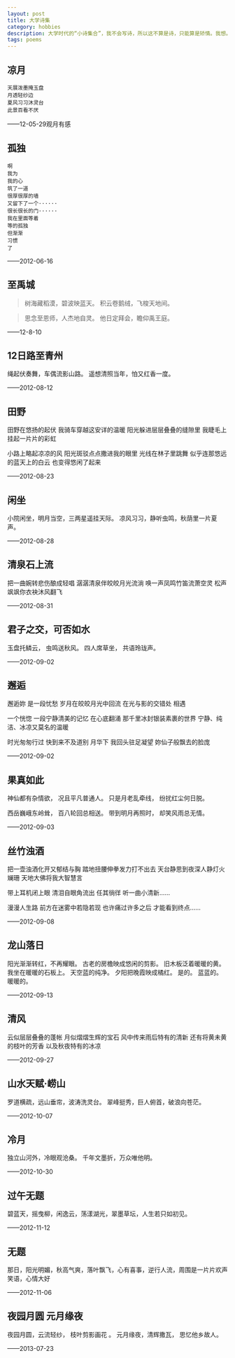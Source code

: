 ```yaml
---
layout: post
title: 大学诗集
category: hobbies
description: 大学时代的“小诗集合”，我不会写诗，所以这不算是诗，只能算是矫情。我想。
tags: poems
---
```


## 凉月

    天展泼墨掩玉盘
    月透轻纱边
    夏风习习沐灵台
    此景百看不厌

——12-05-29观月有感

## 孤独

    啊
    我为
    我的心
    筑了一道
    很厚很厚的墙
    又留下了一个······
    很长很长的门······
    我在里面等着
    等的孤独
    但渐渐
    习惯
    了

——2012-06-16

## 至禹城

>树海藏稻漠，碧波映蓝天。
>积云卷鹅绒，飞梭天地间。

>思念至恩师，人杰地自灵。
>他日定拜会，瞻仰禹王庭。

——12-8-10

## 12日路至青州

绳起伏奏舞，车偶流影山路。
遥想清照当年，怕又红香一度。

——2012-08-12

## 田野

田野在悠扬的起伏
我骑车穿越这安详的温暖
阳光躲进层层叠叠的缝隙里
我睫毛上挂起一片片的彩虹

小路上略起凉凉的风
阳光斑驳点点撒进我的眼里
光线在林子里跳舞
似乎连那悠远的蓝天上的白云
也变得悠闲了起来

——2012-08-23

## 闲坐

小院闲坐，明月当空，三两星遥挂天际。
凉风习习，静听虫鸣，秋荫里一片夏声。

——2012-08-28

## 清泉石上流

把一曲婉转悲伤酿成轻唱
潺潺清泉伴皎皎月光流淌
唤一声凤鸣竹笛流萧空灵
松声飒飒你衣袂沐风翻飞

——2012-08-31

## 君子之交，可否如水
玉盘托鳞云，
虫鸣送秋风。
四人席草坐，
共语玲珑声。

——2012-09-02

## 邂逅

邂逅妳
是一段忧愁
岁月在皎皎月光中回流
在光与影的交错处
相遇

一个恍惚
一段宁静清美的记忆
在心底翻涌
那千里冰封银装素裹的世界
宁静、纯洁、冰凉又莫名的温暖

时光匆匆行过
快到来不及道别
月华下
我回头驻足凝望
妳仙子般飘去的脸庞

——2012-09-02


## 果真如此

神仙都有杂情欲，
况且平凡普通人。
只是月老乱牵线，
纷扰红尘何日脱。

西岳巍峨东岭耸，
百八轮回总相送。
带到明月再照时，
却笑风雨总无情。

——2012-09-03

## 丝竹浊酒

把一壶浊酒化开又郁结与胸
踏地扭腰伸拳发力打不出去
天台静思到夜深人静灯火斓珊
天地大佛将我大智慧言

带上耳机闭上眼
清泪自眼角流出
任其徜徉
听一曲小清新……

漫漫人生路
前方在迷雾中若隐若现
也许痛过许多之后
才能看到终点……

——2012-09-08

## 龙山落日

阳光渐渐转红，不再耀眼。
古老的房檐映成悠闲的剪影。
旧木板泛着暖暖的黄。
我坐在暖暖的石板上。
天空蓝的纯净。
夕阳把晚霞映成橘红。
是的。
蓝蓝的。
暖暖的。

——2012-09-13

## 清风

云似层层叠叠的蓬帐
月似熠熠生辉的宝石
风中传来雨后特有的清新
还有将黄未黄的枝叶的芳香
以及秋夜特有的冰凉

——2012-09-27

## 山水天赋·崂山

罗道横疏，远山垂帘，波涛洗灵台。
翠峰挺秀，巨人俯首，破浪向苍茫。

——2012-10-07

## 冷月

独立山河外，冷眼观沧桑。
千年文墨折，万众唯他明。

——2012-10-30

## 过午无题

碧蓝天，摇曳柳，闲逸云，荡漾湖光，翠墨草坛，人生若只如初见。

——2012-11-12

## 无题

那日，阳光明媚，秋高气爽，落叶飘飞，心有喜事，逆行人流，周围是一片片欢声笑语，心情大好

——2012-11-06

## 夜园月圆 元月缘夜

夜园月圆，云流轻纱， 枝叶剪影画花 。 
元月缘夜，清辉撒瓦， 思忆他乡故人。

——2013-07-23



